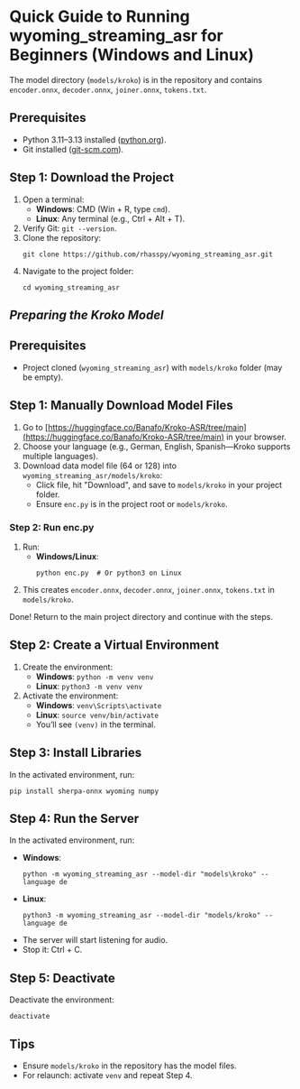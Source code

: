 # Quick Guide to Running wyoming_streaming_asr for Beginners (Windows and Linux)

The model directory (`models/kroko`) is in the repository and contains `encoder.onnx`, `decoder.onnx`, `joiner.onnx`, `tokens.txt`.

## Prerequisites
- Python 3.11–3.13 installed ([python.org](https://www.python.org/downloads/)).
- Git installed ([git-scm.com](https://git-scm.com/downloads/)).

## Step 1: Download the Project
1. Open a terminal:
   - **Windows**: CMD (Win + R, type `cmd`).
   - **Linux**: Any terminal (e.g., Ctrl + Alt + T).
2. Verify Git: `git --version`.
3. Clone the repository:
   ```
   git clone https://github.com/rhasspy/wyoming_streaming_asr.git
   ```
4. Navigate to the project folder:
   ```
   cd wyoming_streaming_asr
   ```

## _Preparing the Kroko Model_

## Prerequisites
- Project cloned (`wyoming_streaming_asr`) with `models/kroko` folder (may be empty).

## Step 1: Manually Download Model Files
1. Go to [https://huggingface.co/Banafo/Kroko-ASR/tree/main](https://huggingface.co/Banafo/Kroko-ASR/tree/main) in your browser.
2. Choose your language (e.g., German, English, Spanish—Kroko supports multiple languages).
3. Download data model file (64 or 128) into `wyoming_streaming_asr/models/kroko`:
   - Click file, hit "Download", and save to `models/kroko` in your project folder.
   - Ensure `enc.py` is in the project root or `models/kroko`.

### Step 2: Run enc.py
1. Run:
   - **Windows/Linux**:
     ```
     python enc.py  # Or python3 on Linux
     ```
2. This creates `encoder.onnx`, `decoder.onnx`, `joiner.onnx`, `tokens.txt` in `models/kroko`.

Done! Return to the main project directory and continue with the steps.

## Step 2: Create a Virtual Environment
1. Create the environment:
   - **Windows**: `python -m venv venv`
   - **Linux**: `python3 -m venv venv`
2. Activate the environment:
   - **Windows**: `venv\Scripts\activate`
   - **Linux**: `source venv/bin/activate`
   - You’ll see `(venv)` in the terminal.

## Step 3: Install Libraries
In the activated environment, run:
```
pip install sherpa-onnx wyoming numpy
```

## Step 4: Run the Server
In the activated environment, run:
- **Windows**:
  ```
  python -m wyoming_streaming_asr --model-dir "models\kroko" --language de
  ```
- **Linux**:
  ```
  python3 -m wyoming_streaming_asr --model-dir "models/kroko" --language de
  ```
- The server will start listening for audio.
- Stop it: Ctrl + C.

## Step 5: Deactivate
Deactivate the environment:
```
deactivate
```

## Tips
- Ensure `models/kroko` in the repository has the model files.
- For relaunch: activate `venv` and repeat Step 4.
